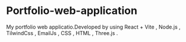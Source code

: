 # Portfolio-web-application

My portfolio web applicatio.Developed by using 
React + Vite ,
Node.js ,
TilwindCss ,
EmailJs ,
CSS ,
HTML ,
Three.js .
